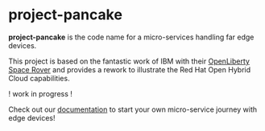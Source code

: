 # project-pancake

**project-pancake** is the code name for a micro-services handling far edge devices.  

This project is based on the fantastic work of IBM with their [OpenLiberty Space Rover](https://github.com/OpenLiberty/space-rover-mission) and provides a rework to illustrate the Red Hat Open Hybrid Cloud capabilities. 

! work in progress ! 

Check out our [documentation](https://romdalf.github.io/project-pancake/) to start your own micro-service journey with edge devices!
